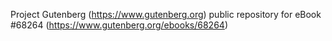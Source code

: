 Project Gutenberg (https://www.gutenberg.org) public repository for
eBook #68264 (https://www.gutenberg.org/ebooks/68264)
